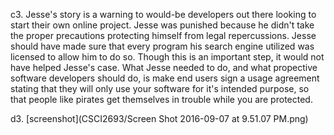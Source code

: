 c3. Jesse's story is a warning to would-be developers out there looking to start their own online project. Jesse was punished because he 
didn't take the proper precautions protecting himself from legal repercussions. Jesse should have made sure that every program his search
engine utilized was licensed to allow him to do so. Though this is an important step, it would not have helped Jesse's case. What Jesse 
needed to do, and what propective software developers should do, is make end users sign a usage agreement stating that they will only use
your software for it's intended purpose, so that people like pirates get themselves in trouble while you are protected.

d3. [screenshot](CSCI2693/Screen Shot 2016-09-07 at 9.51.07 PM.png)
